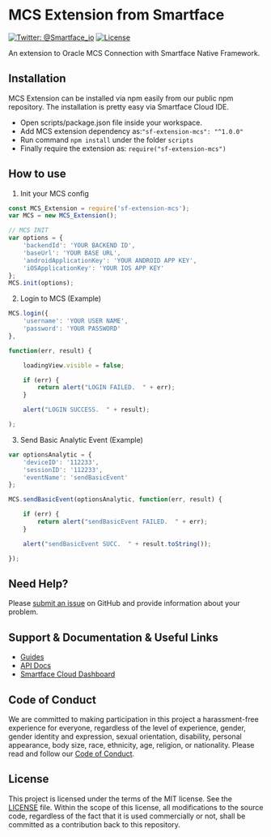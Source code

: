 # MCS Extension from Smartface
[![Twitter: @Smartface_io](https://img.shields.io/badge/contact-@Smartface_io-blue.svg?style=flat)](https://twitter.com/smartface_io)
[![License](https://img.shields.io/badge/license-MIT-green.svg?style=flat)](https://raw.githubusercontent.com/smartface/sf-extension-spriteview/master/LICENSE)

An extension to Oracle MCS Connection with Smartface Native Framework.


## Installation
MCS Extension can be installed via npm easily from our public npm repository. The installation is pretty easy via Smartface Cloud IDE.

- Open scripts/package.json file inside your workspace.
- Add MCS extension dependency as:`"sf-extension-mcs": "^1.0.0"`
- Run command `npm install` under the folder `scripts`
- Finally require the extension as: `require("sf-extension-mcs")`

## How to use

1) Init your MCS config

```javascript
const MCS_Extension = require('sf-extension-mcs');
var MCS = new MCS_Extension();

// MCS INIT
var options = {
	'backendId': 'YOUR BACKEND ID',
	'baseUrl': 'YOUR BASE URL',
	'androidApplicationKey': 'YOUR ANDROID APP KEY',
	'iOSApplicationKey': 'YOUR IOS APP KEY'
};
MCS.init(options);
```
2) Login to MCS (Example)
```javascript
MCS.login({
	'username': 'YOUR USER NAME',
	'password': 'YOUR PASSWORD'
},

function(err, result) {

	loadingView.visible = false;

	if (err) {
		return alert("LOGIN FAILED.  " + err);
	}

	alert("LOGIN SUCCESS.  " + result);	

);
```
3) Send Basic Analytic Event (Example)
```javascript
var optionsAnalytic = {
	'deviceID': '112233',
	'sessionID': '112233',
	'eventName': 'sendBasicEvent'
};

MCS.sendBasicEvent(optionsAnalytic, function(err, result) {

	if (err) {
		return alert("sendBasicEvent FAILED.  " + err);
	}

	alert("sendBasicEvent SUCC.  " + result.toString());

});
```

## Need Help?

Please [submit an issue](https://github.com/msmete/sf-extension-mcs/issues) on GitHub and provide information about your problem.

## Support & Documentation & Useful Links
- [Guides](https://developer.smartface.io/)
- [API Docs](http://ref.smartface.io/)
- [Smartface Cloud Dashboard](https://cloud.smartface.io)

## Code of Conduct
We are committed to making participation in this project a harassment-free experience for everyone, regardless of the level of experience, gender, gender identity and expression, sexual orientation, disability, personal appearance, body size, race, ethnicity, age, religion, or nationality.
Please read and follow our [Code of Conduct](./CODE_OF_CONDUCT.md).

## License

This project is licensed under the terms of the MIT license. See the [LICENSE](./LICENSE) file. Within the scope of this license, all modifications to the source code, regardless of the fact that it is used commercially or not, shall be committed as a contribution back to this repository.
